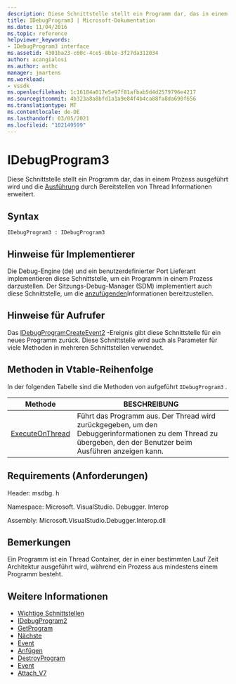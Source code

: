 ```yaml
---
description: Diese Schnittstelle stellt ein Programm dar, das in einem Prozess ausgeführt wird und die Ausführung durch Bereitstellen von Thread Informationen erweitert.
title: IDebugProgram3 | Microsoft-Dokumentation
ms.date: 11/04/2016
ms.topic: reference
helpviewer_keywords:
- IDebugProgram3 interface
ms.assetid: 4301ba23-c00c-4ce5-8b1e-3f27da312034
author: acangialosi
ms.author: anthc
manager: jmartens
ms.workload:
- vssdk
ms.openlocfilehash: 1c16184a017e5e97f81afbab5d4d2579796e4217
ms.sourcegitcommit: 4b323a8a8bfd1a1a9e84f4b4ca88fa8da690f656
ms.translationtype: MT
ms.contentlocale: de-DE
ms.lasthandoff: 03/05/2021
ms.locfileid: "102149599"
---
```

# <a name="idebugprogram3"></a>IDebugProgram3
Diese Schnittstelle stellt ein Programm dar, das in einem Prozess ausgeführt wird und die [Ausführung](../../../extensibility/debugger/reference/idebugprogram2-execute.md) durch Bereitstellen von Thread Informationen erweitert.

## <a name="syntax"></a>Syntax

```
IDebugProgram3 : IDebugProgram3
```

## <a name="notes-for-implementers"></a>Hinweise für Implementierer
 Die Debug-Engine (de) und ein benutzerdefinierter Port Lieferant implementieren diese Schnittstelle, um ein Programm in einem Prozess darzustellen. Der Sitzungs-Debug-Manager (SDM) implementiert auch diese Schnittstelle, um die [anzufügenden](../../../extensibility/debugger/reference/idebugprogram2-attach.md)Informationen bereitzustellen.

## <a name="notes-for-callers"></a>Hinweise für Aufrufer
 Das [IDebugProgramCreateEvent2](../../../extensibility/debugger/reference/idebugprogramcreateevent2.md) -Ereignis gibt diese Schnittstelle für ein neues Programm zurück. Diese Schnittstelle wird auch als Parameter für viele Methoden in mehreren Schnittstellen verwendet.

## <a name="methods-in-vtable-order"></a>Methoden in Vtable-Reihenfolge
 In der folgenden Tabelle sind die Methoden von aufgeführt `IDebugProgram3` .

|Methode|BESCHREIBUNG|
|------------|-----------------|
|[ExecuteOnThread](../../../extensibility/debugger/reference/idebugprogram3-executeonthread.md)|Führt das Programm aus. Der Thread wird zurückgegeben, um den Debuggerinformationen zu dem Thread zu übergeben, den der Benutzer beim Ausführen anzeigen kann.|

## <a name="requirements"></a>Requirements (Anforderungen)
 Header: msdbg. h

 Namespace: Microsoft. VisualStudio. Debugger. Interop

 Assembly: Microsoft.VisualStudio.Debugger.Interop.dll

## <a name="remarks"></a>Bemerkungen
 Ein Programm ist ein Thread Container, der in einer bestimmten Lauf Zeit Architektur ausgeführt wird, während ein Prozess aus mindestens einem Programm besteht.

## <a name="see-also"></a>Weitere Informationen
- [Wichtige Schnittstellen](../../../extensibility/debugger/reference/core-interfaces.md)
- [IDebugProgram2](../../../extensibility/debugger/reference/idebugprogram2.md)
- [GetProgram](../../../extensibility/debugger/reference/idebugthread2-getprogram.md)
- [Nächste](../../../extensibility/debugger/reference/ienumdebugprograms2-next.md)
- [Event](../../../extensibility/debugger/reference/idebugportevents2-event.md)
- [Anfügen](../../../extensibility/debugger/reference/idebugengine2-attach.md)
- [DestroyProgram](../../../extensibility/debugger/reference/idebugengine2-destroyprogram.md)
- [Event](../../../extensibility/debugger/reference/idebugeventcallback2-event.md)
- [Attach_V7](../../../extensibility/debugger/reference/idebugprogramnode2-attach-v7.md)
